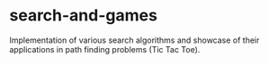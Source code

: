 # search-and-games
Implementation of various search algorithms and showcase of their applications in path finding problems (Tic Tac Toe).
